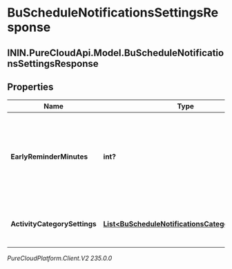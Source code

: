 # BuScheduleNotificationsSettingsResponse

## ININ.PureCloudApi.Model.BuScheduleNotificationsSettingsResponse

## Properties

|Name | Type | Description | Notes|
|------------ | ------------- | ------------- | -------------|
| **EarlyReminderMinutes** | **int?** | The number of minutes prior to the scheduled event to display an early reminder notification | |
| **ActivityCategorySettings** | [**List&lt;BuScheduleNotificationsCategorySettings&gt;**](BuScheduleNotificationsCategorySettings) | List of activity category notification settings | |



_PureCloudPlatform.Client.V2 235.0.0_
